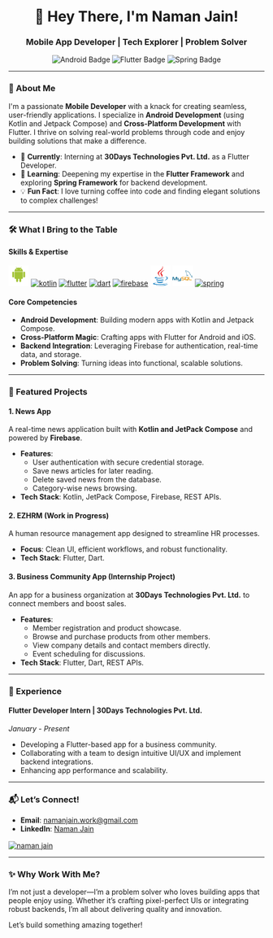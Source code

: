 <h1 align="center">👋 Hey There, I'm Naman Jain!</h1>
<h3 align="center">Mobile App Developer | Tech Explorer | Problem Solver</h3>
<p align="center">
  <img src="https://img.shields.io/badge/Android-Kotlin%20|%20Jetpack%20Compose-brightgreen" alt="Android Badge">
  <img src="https://img.shields.io/badge/Cross%20Platform-Flutter-blue" alt="Flutter Badge">
  <img src="https://img.shields.io/badge/Backend-Spring%20Learning-orange" alt="Spring Badge">
</p>

---

### 🚀 About Me
I'm a passionate **Mobile Developer** with a knack for creating seamless, user-friendly applications. I specialize in **Android Development** (using Kotlin and Jetpack Compose) and **Cross-Platform Development** with Flutter. I thrive on solving real-world problems through code and enjoy building solutions that make a difference.

- 🔭 **Currently**: Interning at **30Days Technologies Pvt. Ltd.** as a Flutter Developer.
- 🌱 **Learning**: Deepening my expertise in the **Flutter Framework** and exploring **Spring Framework** for backend development.
- 💡 **Fun Fact**: I love turning coffee into code and finding elegant solutions to complex challenges!

---

### 🛠️ What I Bring to the Table
#### Skills & Expertise
<p align="left">
  <a href="https://developer.android.com" target="_blank"><img src="https://raw.githubusercontent.com/devicons/devicon/master/icons/android/android-original-wordmark.svg" alt="android" width="40" height="40"/></a>
  <a href="https://kotlinlang.org" target="_blank"><img src="https://www.vectorlogo.zone/logos/kotlinlang/kotlinlang-icon.svg" alt="kotlin" width="40" height="40"/></a>
  <a href="https://flutter.dev" target="_blank"><img src="https://www.vectorlogo.zone/logos/flutterio/flutterio-icon.svg" alt="flutter" width="40" height="40"/></a>
  <a href="https://dart.dev" target="_blank"><img src="https://www.vectorlogo.zone/logos/dartlang/dartlang-icon.svg" alt="dart" width="40" height="40"/></a>
  <a href="https://firebase.google.com/" target="_blank"><img src="https://www.vectorlogo.zone/logos/firebase/firebase-icon.svg" alt="firebase" width="40" height="40"/></a>
  <a href="https://www.java.com" target="_blank"><img src="https://raw.githubusercontent.com/devicons/devicon/master/icons/java/java-original.svg" alt="java" width="40" height="40"/></a>
  <a href="https://www.mysql.com/" target="_blank"><img src="https://raw.githubusercontent.com/devicons/devicon/master/icons/mysql/mysql-original-wordmark.svg" alt="mysql" width="40" height="40"/></a>
  <a href="https://spring.io/" target="_blank"><img src="https://www.vectorlogo.zone/logos/springio/springio-icon.svg" alt="spring" width="40" height="40"/></a>
</p>

#### Core Competencies
- **Android Development**: Building modern apps with Kotlin and Jetpack Compose.
- **Cross-Platform Magic**: Crafting apps with Flutter for Android and iOS.
- **Backend Integration**: Leveraging Firebase for authentication, real-time data, and storage.
- **Problem Solving**: Turning ideas into functional, scalable solutions.

---

### 🌟 Featured Projects

#### 1. News App
A real-time news application built with **Kotlin and JetPack Compose** and powered by **Firebase**.
- **Features**:
  - User authentication with secure credential storage.
  - Save news articles for later reading.
  - Delete saved news from the database.
  - Category-wise news browsing.
- **Tech Stack**: Kotlin, JetPack Compose, Firebase, REST APIs.

#### 2. EZHRM (Work in Progress)
A human resource management app designed to streamline HR processes.
- **Focus**: Clean UI, efficient workflows, and robust functionality.
- **Tech Stack**: Flutter, Dart.

#### 3. Business Community App (Internship Project)
An app for a business organization at **30Days Technologies Pvt. Ltd.** to connect members and boost sales.
- **Features**:
  - Member registration and product showcase.
  - Browse and purchase products from other members.
  - View company details and contact members directly.
  - Event scheduling for discussions.
- **Tech Stack**: Flutter, Dart, REST APIs.

---

### 🏢 Experience
#### Flutter Developer Intern | 30Days Technologies Pvt. Ltd.
*January - Present*
- Developing a Flutter-based app for a business community.
- Collaborating with a team to design intuitive UI/UX and implement backend integrations.
- Enhancing app performance and scalability.

---

### 📬 Let’s Connect!
- **Email**: [namanjain.work@gmail.com](mailto:namanjain.work@gmail.com)
- **LinkedIn**: [Naman Jain](https://linkedin.com/in/naman-jain)
<p align="left">
  <a href="https://linkedin.com/in/naman-jain" target="_blank"><img align="center" src="https://raw.githubusercontent.com/rahuldkjain/github-profile-readme-generator/master/src/images/icons/Social/linked-in-alt.svg" alt="naman jain" height="30" width="40" /></a>
</p>

---

### ✨ Why Work With Me?
I’m not just a developer—I’m a problem solver who loves building apps that people enjoy using. Whether it’s crafting pixel-perfect UIs or integrating robust backends, I’m all about delivering quality and innovation.

Let’s build something amazing together!
